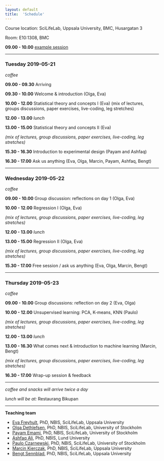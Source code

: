 ```yaml
---
layout: default
title:  'Schedule'
---
```


Course location: SciLifeLab, Uppsala University, BMC, Husargatan 3

Room: E10:1308, BMC

**09.00 - 10.00** [example session](session-example/session-example.md)


----

### Tuesday 2019-05-21
*coffee*

**09.00 - 09.30** Arriving

**09.30 - 10.00** Welcome & introduction (Olga, Eva)

**10.00 - 12.00** Statistical theory and concepts I (Eva)
(mix of lectures, groups discussions, paper exercises, live-coding, leg stretches)

**12.00 - 13.00** *lunch*

**13.00 - 15.00** Statistical theory and concepts II (Eva)

  *(mix of lectures, group discussions, paper exercises, live-coding, leg stretches)*

**15.30 - 16.30** Introduction to experimental design (Payam and Ashfaq)

**16.30 - 17.00** Ask us anything (Eva, Olga, Marcin, Payam, Ashfaq, Bengt)

----

### Wednesday 2019-05-22
*coffee*

**09.00 - 10.00** Group discussion: reflections on day 1 (Olga, Eva)

**10.00 - 12.00** Regression I (Olga, Eva)

  *(mix of lectures, group discussions, paper exercises, live-coding, leg stretches)*

**12.00 - 13.00** *lunch*

**13.00 - 15.00** Regression II (Olga, Eva)

  *(mix of lectures, group discussions, paper exercises, live-coding, leg stretches)*

**15.30 - 17.00** Free session / ask us anything (Eva, Olga, Marcin, Bengt)

----

### Thursday 2019-05-23
*coffee*

**09.00 - 10.00** Group discussions: reflection on day 2 (Eva, Olga)

**10.00 - 12.00** Unsupervised learning: PCA, K-means, KNN (Paulo)

*(mix of lectures, group discussions, paper exercises, live-coding, leg stretches)*

**12.00 - 13.00** *lunch*

**13.00 - 16.30** What comes next & introduction to machine learning (Marcin, Bengt)

*(mix of lectures, group discussions, paper exercises, live-coding, leg stretches)*

**16.30 - 17.00** Wrap-up session & feedback

----


_coffee and snacks will arrive twice a day_

_lunch will be at:_ Restaurang Bikupan

____
**Teaching team**
- [Eva Freyhult][eva], PhD, NBIS, SciLifeLab, Uppsala University
- [Olga Dethlefsen][olga], PhD, NBIS, SciLifeLab, University of Stockholm
- [Payam Emami][payam], PhD, NBIS, SciLifeLab, University of Stockholm
- [Ashfaq Ali][ashfaq], PhD, NBIS, Lund University
- [Paulo Czarnewski][paulo], PhD, NBIS, SciLifeLab, University of Stockholm
- [Marcin Kierczak][marcin], PhD, NBIS, SciLifeLab, Uppsala University
- [Bengt Sennblad][bengt], PhD, NBIS, SciLifeLab, Uppsala University

[eva]: https://nbis.se/about/staff/eva-freyhult/
[olga]: https://nbis.se/about/staff/olga-dethlefsen/
[payam]: https://nbis.se/about/staff/payam-emami/
[ashfaq]: https://nbis.se/about/staff/ashfaq-ali/
[paulo]: https://nbis.se/about/staff/paulo-czarnewski/
[marcin]: https://nbis.se/about/staff/marcin-kierczak/
[bengt]: https://nbis.se/about/staff/bengt-sennblad/
